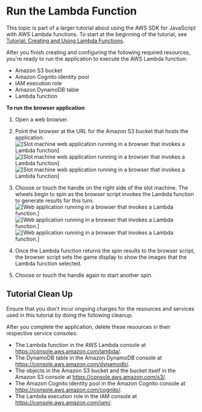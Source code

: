 # Run the Lambda Function<a name="running-lambda-function"></a>

This topic is part of a larger tutorial about using the AWS SDK for JavaScript with AWS Lambda functions\. To start at the beginning of the tutorial, see [Tutorial: Creating and Using Lambda Functions](using-lambda-functions.md)\.

After you finish creating and configuring the following required resources, you're ready to run the application to execute the AWS Lambda function:
+ Amazon S3 bucket
+ Amazon Cognito identity pool
+ IAM execution role
+ Amazon DynamoDB table
+ Lambda function

**To run the browser application**

1. Open a web browser\.

1. Point the browser at the URL for the Amazon S3 bucket that hosts the application\.  
![\[Slot machine web application running in a browser that invokes a Lambda function\]](http://docs.aws.amazon.com/sdk-for-javascript/v2/developer-guide/images/app_02.png)![\[Slot machine web application running in a browser that invokes a Lambda function\]](http://docs.aws.amazon.com/sdk-for-javascript/v2/developer-guide/)![\[Slot machine web application running in a browser that invokes a Lambda function\]](http://docs.aws.amazon.com/sdk-for-javascript/v2/developer-guide/)

1. Choose or touch the handle on the right side of the slot machine\. The wheels begin to spin as the browser script invokes the Lambda function to generate results for this turn\.  
![\[Web application running in a browser that invokes a Lambda function.\]](http://docs.aws.amazon.com/sdk-for-javascript/v2/developer-guide/images/app_01.png)![\[Web application running in a browser that invokes a Lambda function.\]](http://docs.aws.amazon.com/sdk-for-javascript/v2/developer-guide/)![\[Web application running in a browser that invokes a Lambda function.\]](http://docs.aws.amazon.com/sdk-for-javascript/v2/developer-guide/)

1. Once the Lambda function returns the spin results to the browser script, the browser script sets the game display to show the images that the Lambda function selected\.

1. Choose or touch the handle again to start another spin\.

## Tutorial Clean Up<a name="lambda-tutorial-cleanup"></a>

Ensure that you don't incur ongoing charges for the resources and services used in this tutorial by doing the following cleanup\. 

After you complete the application, delete these resources in their respective service consoles:
+ The Lambda function in the AWS Lambda console at [https://console\.aws\.amazon\.com/lambda/](https://console.aws.amazon.com/lambda/)\.
+ The DynamoDB table in the Amazon DynamoDB console at [https://console\.aws\.amazon\.com/dynamodb/](https://console.aws.amazon.com/dynamodb/)\.
+ The objects in the Amazon S3 bucket and the bucket itself in the Amazon S3 console at [https://console\.aws\.amazon\.com/s3/](https://console.aws.amazon.com/s3/)\.
+ The Amazon Cognito identity pool in the Amazon Cognito console at [https://console\.aws\.amazon\.com/cognito/](https://console.aws.amazon.com/cognito/)\.
+ The Lambda execution role in the IAM console at [https://console\.aws\.amazon\.com/iam/](https://console.aws.amazon.com/iam/)\.